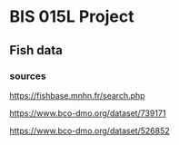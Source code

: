 # BIS 015L Project

## Fish data

### sources

https://fishbase.mnhn.fr/search.php

https://www.bco-dmo.org/dataset/739171

https://www.bco-dmo.org/dataset/526852